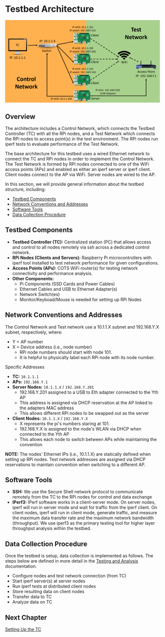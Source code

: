 # Testbed Architecture
![GitHub Logo](Images/TB_Architecture2.png)

## Overview
The architecture includes a Control Network, which connects the Testbed Controller (TC) with all the RPi nodes, and a Test Network which connects the RPi nodes to access point(s) in the test environment. The RPi nodes run iperf tests to evaluate performance of the Test Network.

The base architecture for this testbed uses a wired Ethernet network to connect the TC and RPi nodes in order to implement the Control Network. The Test Network is formed by RPi nodes connected to one of the WiFi access points (APs) and enabled as either an iperf server or iperf client. Client nodes connect to the AP via WiFi. Server nodes are wired to the AP.

In this section, we will provide general information about the testbed structure, including:
* [Testbed Components](https://github.com/UCaNLabUMB/Testbed_Controller/blob/main/Documentation/TB_Architecture.md#testbed-components)
* [Network Conventions and Addresses](https://github.com/UCaNLabUMB/Testbed_Controller/blob/main/Documentation/TB_Architecture.md#network-conventions-and-addresses)
* [Software Tools](https://github.com/UCaNLabUMB/Testbed_Controller/blob/main/Documentation/TB_Architecture.md#software-tools)
* [Data Collection Procedure](https://github.com/UCaNLabUMB/Testbed_Controller/blob/main/Documentation/TB_Architecture.md#data-collection-procedure)


## Testbed Components
* **Testbed Controller (TC):** Centralized station (PC) that allows access and control to all nodes remotely via ssh across a dedicated control network.
* **RPi Nodes (Clients and Servers):** Raspberry Pi microcontrollers with iperf tool installed to test network performance for given configurations.
* **Access Points (APs):** COTS WiFi router(s) for testing network connectivity and performance analysis. 
* **Other Components:**
  - Pi Components (SSD Cards and Power Cables)
  - Ethernet Cables and USB to Ethernet Adapter(s)
  - Network Switch(es)
  - Monitor/Keyboad/Mouse is needed for setting up RPi Nodes


## Network Conventions and Addresses
The Control Network and Test network use a 10.1.1.X subnet and 192.168.Y.X subnet, respectively, where: 
* Y = AP number
* X = Device address (i.e., node number)
  - RPi node numbers should start with node 101.
  - It is helpful to physically label each RPi node with its node number.

Specific Addresses
* **TC:** `10.1.1.1`
* **APs:** `192.168.Y.1`
* **Server Nodes:** `10.1.1.X` / `192.168.Y.201` 
  - 192.168.Y.201 assigned to a USB to Eth adapter connected to the Yth AP
  - This address is assigned via DHCP reservation at the AP linked to the adapters MAC address
  - This allows different RPi nodes to be swapped out as the server
* **Client Nodes:** `10.1.1.X` / `192.168.Y.X`
  - X represents the pi's numbers staring at 101.
  - 192.168.Y.X is assigned to the node's WLAN via DHCP when connected to the Yth AP
  - This allows each node to switch between APs while maintaining the convention


**NOTE:** The nodes' Ethernet IPs (i.e., 10.1.1.X) are statically defined when setting up RPi nodes. Test network addresses are assigned via DHCP reservations to maintain convention when switching to a different AP.


## Software Tools
* **SSH:** We use the Secure Shell network protocol to communicate remotely from the TC to the RPi nodes for control and data exchange
* **IPerf3:** IPerf software works in a client-server mode. On server nodes, iperf will run in server mode and wait for traffic from the iperf client. On client nodes, iperf will run in client mode, generate traffic, and measure the maximum data transfer rate and the maximum network bandwidth (throughput). We use iperf3 as the primary testing tool for higher layer throughput analysis within the testbed.

## Data Collection Procedure
Once the testbed is setup, data collection is implemented as follows. The steps below are defined in more detail in the [Testing and Analysis](https://github.com/UCaNLabUMB/Testbed_Controller/blob/main/Documentation/Testing.md) documentation.
* Configure nodes and test network connection (from TC)
* Start iperf server(s) at server nodes
* Run iperf tests at distributed client nodes
* Store resulting data on client nodes
* Transfer data to TC
* Analyze data on TC

## Next Chapter
[Setting Up the TC](https://github.com/UCaNLabUMB/Testbed_Controller/blob/main/Documentation/Setup_TC.md)